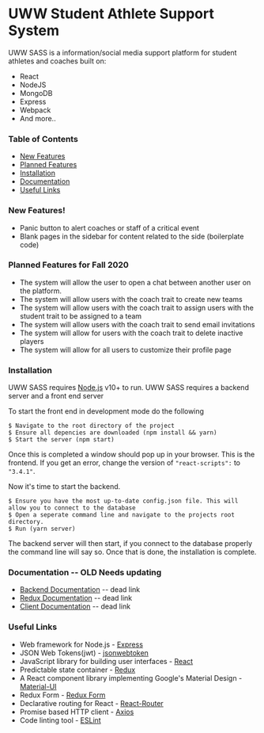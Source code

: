 # UWW Student Athlete Support System

UWW SASS is a information/social media support platform for student athletes and coaches built on:
  - React
  - NodeJS
  - MongoDB
  - Express
  - Webpack
  - And more..

### Table of Contents
  * [New Features]
  * [Planned Features]
  * [Installation]
  * [Documentation]
  * [Useful Links]

### New Features!
  - Panic button to alert coaches or staff of a critical event
  - Blank pages in the sidebar for content related to the side (boilerplate code)
  
### Planned Features for Fall 2020
  - The system will allow the user to open a chat between another user on the platform.
  - The system will allow users with the coach trait to create new teams
  - The system will allow users with the coach trait to assign users with the student trait to be assigned to a team
  - The system will allow users with the coach trait to send email invitations
  - The system will allow for users with the coach trait to delete inactive players
  - The system will allow for all users to customize their profile page

### Installation

UWW SASS requires [Node.js](https://nodejs.org/) v10+ to run.
UWW SASS requires a backend server and a front end server

To start the front end in development mode do the following
```
$ Navigate to the root directory of the project
$ Ensure all depencies are downloaded (npm install && yarn)
$ Start the server (npm start)
```
Once this is completed a window should pop up in your browser. This is the frontend. If you get an error, change the version of ```"react-scripts":``` to  ```"3.4.1"```.

Now it's time to start the backend.
```
$ Ensure you have the most up-to-date config.json file. This will allow you to connect to the database
$ Open a seperate command line and navigate to the projects root directory.
$ Run (yarn server)
```
The backend server will then start, if you connect to the database properly the command line will say so. Once that is done, the installation is complete.

### Documentation -- OLD Needs updating
* [Backend Documentation] -- dead link
* [Redux Documentation] -- dead link
* [Client Documentation] -- dead link

### Useful Links
* Web framework for Node.js - [Express]
* JSON Web Tokens(jwt) - [jsonwebtoken]
* JavaScript library for building user interfaces - [React]
* Predictable state container - [Redux]
* A React component library implementing Google's Material Design - [Material-UI]
* Redux Form - [Redux Form]
* Declarative routing for React - [React-Router]
* Promise based HTTP client - [Axios]
* Code linting tool - [ESLint]

[//]: #
   [Backend Documentation]: <https://github.com/uww-student-athlete-success/stuath-success-web/tree/master/docs/BACKEND.md>
   [Redux Documentation]: <https://github.com/uww-student-athlete-success/stuath-success-web/tree/master/docs/REDUX.md>
   [Client Documentation]: <https://github.com/uww-student-athlete-success/stuath-success-web/tree/master/docs/CLIENT.md>
   [Express]: <http://expressjs.com/>
   [jsonwebtoken]: <https://www.npmjs.com/package/jsonwebtoken>
   [React]: <https://facebook.github.io/react/>
   [Redux]: <http://redux.js.org/>
   [Material-UI]: <https://material-ui-1dab0.firebaseapp.com/>
   [Redux Form]: <http://redux-form.com/8.2.6/>
   [React-Router]: <https://reacttraining.com/react-router/>
   [Axios]: <https://github.com/mzabriskie/axios>
   [ESLint]: <http://eslint.org/>

   [New Features]: <https://github.com/uww-student-athlete-success/stuath-success-web#new-features>
   [Planned Features]: <https://github.com/uww-student-athlete-success/stuath-success-web#planned-features---maybe-we-havent-discussed-this-yet>
   [Installation]: <https://github.com/uww-student-athlete-success/stuath-success-web#installation>
   [Documentation]: <https://github.com/uww-student-athlete-success/stuath-success-web#documentation----old-needs-updating>
   [Useful Links]: <https://github.com/uww-student-athlete-success/stuath-success-web#useful-links>

